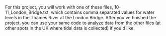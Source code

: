 For this project, you will work with one of these files, 10-11_London_Bridge.txt, which contains comma separated values for water levels in the Thames River at the London Bridge. After you've finished the project, you can use your same code to analyze data from the other files (at other spots in the UK where tidal data is collected) if you'd like.
